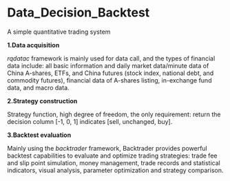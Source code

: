 # Data_Decision_Backtest
A simple quantitative trading system

**1.Data acquisition**

*rqdatac* framework is mainly used for data call, and the types of financial data include: all basic information and daily market data/minute data of China A-shares, ETFs, and China futures (stock index, national debt, and commodity futures), financial data of A-shares listing, in-exchange fund data, and macro data.

**2.Strategy construction**

Strategy function, high degree of freedom, the only requirement: return the decision column [-1, 0, 1] indicates [sell, unchanged, buy].

**3.Backtest evaluation**

Mainly using the *backtrader* framework, Backtrader provides powerful backtest capabilities to evaluate and optimize trading strategies: trade fee and slip point simulation, money management, trade records and statistical indicators, visual analysis, parameter optimization and strategy comparison.
